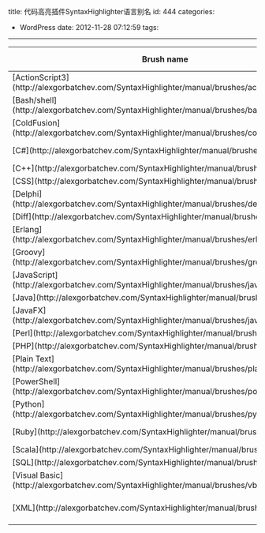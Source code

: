 title: 代码高亮插件SyntaxHighlighter语言别名
id: 444
categories:
  - WordPress
date: 2012-11-28 07:12:59
tags:
---

<table width="90%">
<thead>
<tr>
<th>Brush name</th>
<th>Brush aliases</th>
<th>File name</th>
</tr>
</thead>
<tbody>
<tr>
<td>[ActionScript3](http://alexgorbatchev.com/SyntaxHighlighter/manual/brushes/actionscript3.html)</td>
<td>as3, actionscript3</td>
<td>shBrushAS3.js</td>
</tr>
<tr>
<td>[Bash/shell](http://alexgorbatchev.com/SyntaxHighlighter/manual/brushes/bash.html)</td>
<td>bash, shell</td>
<td>shBrushBash.js</td>
</tr>
<tr>
<td>[ColdFusion](http://alexgorbatchev.com/SyntaxHighlighter/manual/brushes/coldfusion.html)</td>
<td>cf, coldfusion</td>
<td>shBrushColdFusion.js</td>
</tr><!--more-->
<tr>
<td>[C#](http://alexgorbatchev.com/SyntaxHighlighter/manual/brushes/csharp.html)</td>
<td>c-sharp, csharp</td>
<td>shBrushCSharp.js</td>
</tr>
<tr>
<td>[C++](http://alexgorbatchev.com/SyntaxHighlighter/manual/brushes/cpp.html)</td>
<td>cpp, c</td>
<td>shBrushCpp.js</td>
</tr>
<tr>
<td>[CSS](http://alexgorbatchev.com/SyntaxHighlighter/manual/brushes/css.html)</td>
<td>css</td>
<td>shBrushCss.js</td>
</tr>
<tr>
<td>[Delphi](http://alexgorbatchev.com/SyntaxHighlighter/manual/brushes/delphi.html)</td>
<td>delphi, pas, pascal</td>
<td>shBrushDelphi.js</td>
</tr>
<tr>
<td>[Diff](http://alexgorbatchev.com/SyntaxHighlighter/manual/brushes/diff.html)</td>
<td>diff, patch</td>
<td>shBrushDiff.js</td>
</tr>
<tr>
<td>[Erlang](http://alexgorbatchev.com/SyntaxHighlighter/manual/brushes/erlang.html)</td>
<td>erl, erlang</td>
<td>shBrushErlang.js</td>
</tr>
<tr>
<td>[Groovy](http://alexgorbatchev.com/SyntaxHighlighter/manual/brushes/groovy.html)</td>
<td>groovy</td>
<td>shBrushGroovy.js</td>
</tr>
<tr>
<td>[JavaScript](http://alexgorbatchev.com/SyntaxHighlighter/manual/brushes/javascript.html)</td>
<td>js, jscript, javascript</td>
<td>shBrushJScript.js</td>
</tr>
<tr>
<td>[Java](http://alexgorbatchev.com/SyntaxHighlighter/manual/brushes/java.html)</td>
<td>java</td>
<td>shBrushJava.js</td>
</tr>
<tr>
<td>[JavaFX](http://alexgorbatchev.com/SyntaxHighlighter/manual/brushes/javafx.html)</td>
<td>jfx, javafx</td>
<td>shBrushJavaFX.js</td>
</tr>
<tr>
<td>[Perl](http://alexgorbatchev.com/SyntaxHighlighter/manual/brushes/perl.html)</td>
<td>perl, pl</td>
<td>shBrushPerl.js</td>
</tr>
<tr>
<td>[PHP](http://alexgorbatchev.com/SyntaxHighlighter/manual/brushes/php.html)</td>
<td>php</td>
<td>shBrushPhp.js</td>
</tr>
<tr>
<td>[Plain Text](http://alexgorbatchev.com/SyntaxHighlighter/manual/brushes/plain.html)</td>
<td>plain, text</td>
<td>shBrushPlain.js</td>
</tr>
<tr>
<td>[PowerShell](http://alexgorbatchev.com/SyntaxHighlighter/manual/brushes/powershell.html)</td>
<td>ps, powershell</td>
<td>shBrushPowerShell.js</td>
</tr>
<tr>
<td>[Python](http://alexgorbatchev.com/SyntaxHighlighter/manual/brushes/python.html)</td>
<td>py, python</td>
<td>shBrushPython.js</td>
</tr>
<tr>
<td>[Ruby](http://alexgorbatchev.com/SyntaxHighlighter/manual/brushes/ruby.html)</td>
<td>rails, ror, ruby</td>
<td>shBrushRuby.js</td>
</tr>
<tr>
<td>[Scala](http://alexgorbatchev.com/SyntaxHighlighter/manual/brushes/scala.html)</td>
<td>scala</td>
<td>shBrushScala.js</td>
</tr>
<tr>
<td>[SQL](http://alexgorbatchev.com/SyntaxHighlighter/manual/brushes/sql.html)</td>
<td>sql</td>
<td>shBrushSql.js</td>
</tr>
<tr>
<td>[Visual Basic](http://alexgorbatchev.com/SyntaxHighlighter/manual/brushes/vb.html)</td>
<td>vb, vbnet</td>
<td>shBrushVb.js</td>
</tr>
<tr>
<td>[XML](http://alexgorbatchev.com/SyntaxHighlighter/manual/brushes/xml.html)</td>
<td>xml, xhtml, xslt, html, xhtml</td>
<td>shBrushXml.js</td>
</tr>
</tbody>
</table>
